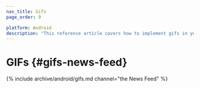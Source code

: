 ```yaml
---
nav_title: Gifs
page_order: 9

platform: Android
description: "This reference article covers how to implement gifs in your News Feed for your Android applciation."
---
```


# GIFs {#gifs-news-feed}

{% include archive/android/gifs.md channel="the News Feed" %}
